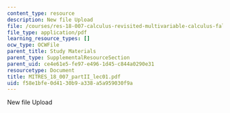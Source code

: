 ```yaml
---
content_type: resource
description: New file Upload
file: /courses/res-18-007-calculus-revisited-multivariable-calculus-fall-2011/f58e1bfe0d4130b9a338a5a959030f9a_MITRES_18_007_partII_lec01.pdf
file_type: application/pdf
learning_resource_types: []
ocw_type: OCWFile
parent_title: Study Materials
parent_type: SupplementalResourceSection
parent_uid: ce4e61e5-fe97-e496-1d45-c844a0290e31
resourcetype: Document
title: MITRES_18_007_partII_lec01.pdf
uid: f58e1bfe-0d41-30b9-a338-a5a959030f9a
---
```

New file Upload

